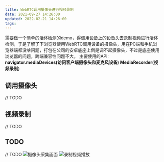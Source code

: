 ```yaml
---
title: WebRTC调用摄像头进行视频录制
date: 2021-09-27 14:26:00
updated: 2022-02-21 14:26:00
tags:
---
```

需要做一个简单的活体检测的demo，得调用设备上的设备头去录制视频进行活体检测，于是了解了下浏览器使用WebRTC调用设备的摄像头，用在PC端和手机浏览器端都没啥问题，打包在公司的安卓底座上倒是调不起摄像头，不过是底座使用浏览器的问题，跨端兼容性问题不大。
主要使用的API: **navigator.mediaDevices(访问客户端摄像头和麦克风设备)** **MediaRecorder(视频录制)**

## 调用摄像头
// TODO
## 视频录制
// TODO
## TODO
// TODO
![摄像头采集画面](https://s3.bmp.ovh/imgs/2022/04/07/42ce51ac64e23a99.png "摄像头采集画面")
![录制视频播放](https://s3.bmp.ovh/imgs/2022/04/07/9e4716e1f0fde0bf.png "录制视频播放")